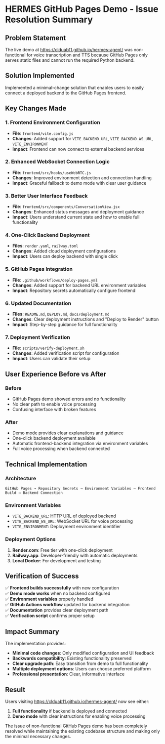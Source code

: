 # HERMES GitHub Pages Demo - Issue Resolution Summary

## Problem Statement
The live demo at https://clduab11.github.io/hermes-agent/ was non-functional for voice transcription and TTS because GitHub Pages only serves static files and cannot run the required Python backend.

## Solution Implemented
Implemented a minimal-change solution that enables users to easily connect a deployed backend to the GitHub Pages frontend.

## Key Changes Made

### 1. Frontend Environment Configuration
- **File**: `frontend/vite.config.js`
- **Changes**: Added support for `VITE_BACKEND_URL`, `VITE_BACKEND_WS_URL`, `VITE_ENVIRONMENT`
- **Impact**: Frontend can now connect to external backend services

### 2. Enhanced WebSocket Connection Logic  
- **File**: `frontend/src/hooks/useWebRTC.js`
- **Changes**: Improved environment detection and connection handling
- **Impact**: Graceful fallback to demo mode with clear user guidance

### 3. Better User Interface Feedback
- **File**: `frontend/src/components/ConversationView.jsx` 
- **Changes**: Enhanced status messages and deployment guidance
- **Impact**: Users understand current state and how to enable full functionality

### 4. One-Click Backend Deployment
- **Files**: `render.yaml`, `railway.toml`
- **Changes**: Added cloud deployment configurations
- **Impact**: Users can deploy backend with single click

### 5. GitHub Pages Integration
- **File**: `.github/workflows/deploy-pages.yml`
- **Changes**: Added support for backend URL environment variables
- **Impact**: Repository secrets automatically configure frontend

### 6. Updated Documentation
- **Files**: `README.md`, `DEPLOY.md`, `docs/deployment.md`
- **Changes**: Clear deployment instructions and "Deploy to Render" button
- **Impact**: Step-by-step guidance for full functionality

### 7. Deployment Verification
- **File**: `scripts/verify-deployment.sh`
- **Changes**: Added verification script for configuration
- **Impact**: Users can validate their setup

## User Experience Before vs After

### Before
- GitHub Pages demo showed errors and no functionality
- No clear path to enable voice processing
- Confusing interface with broken features

### After  
- Demo mode provides clear explanations and guidance
- One-click backend deployment available
- Automatic frontend-backend integration via environment variables
- Full voice processing when backend connected

## Technical Implementation

### Architecture
```
GitHub Pages → Repository Secrets → Environment Variables → Frontend Build → Backend Connection
```

### Environment Variables
- `VITE_BACKEND_URL`: HTTP URL of deployed backend
- `VITE_BACKEND_WS_URL`: WebSocket URL for voice processing  
- `VITE_ENVIRONMENT`: Deployment environment identifier

### Deployment Options
1. **Render.com**: Free tier with one-click deployment
2. **Railway.app**: Developer-friendly with automatic deployments
3. **Local Docker**: For development and testing

## Verification of Success

✅ **Frontend builds successfully** with new configuration  
✅ **Demo mode works** when no backend configured  
✅ **Environment variables** properly handled  
✅ **GitHub Actions workflow** updated for backend integration  
✅ **Documentation** provides clear deployment path  
✅ **Verification script** confirms proper setup  

## Impact Summary

The implementation provides:
- **Minimal code changes**: Only modified configuration and UI feedback
- **Backwards compatibility**: Existing functionality preserved  
- **Clear upgrade path**: Easy transition from demo to full functionality
- **Multiple deployment options**: Users can choose preferred platform
- **Professional presentation**: Clear, informative interface

## Result
Users visiting https://clduab11.github.io/hermes-agent/ now see either:
1. **Full functionality** if backend is deployed and connected
2. **Demo mode** with clear instructions for enabling voice processing

The issue of non-functional GitHub Pages demo has been completely resolved while maintaining the existing codebase structure and making only the minimal necessary changes.